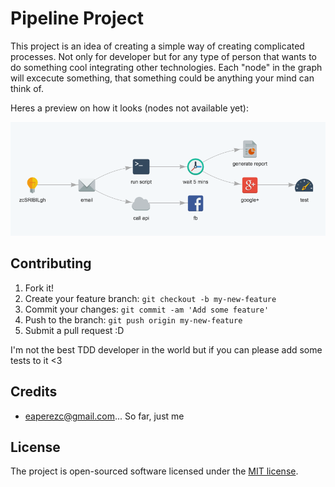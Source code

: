 # Pipeline Project

This project is an idea of creating a simple way of creating complicated processes. Not only for developer but for any type of person that wants to do something cool integrating other technologies. Each "node" in the graph will excecute something, that something could be anything your mind can think of.

Heres a preview on how it looks (nodes not available yet):

![Alt text](/public/the_idea.png?raw=true "Pipeline Preview")

## Contributing

1. Fork it!
2. Create your feature branch: `git checkout -b my-new-feature`
3. Commit your changes: `git commit -am 'Add some feature'`
4. Push to the branch: `git push origin my-new-feature`
5. Submit a pull request :D

I'm not the best TDD developer in the world but if you can please add some tests to it <3

## Credits

- eaperezc@gmail.com... So far, just me

## License

The project is open-sourced software licensed under the [MIT license](http://opensource.org/licenses/MIT).